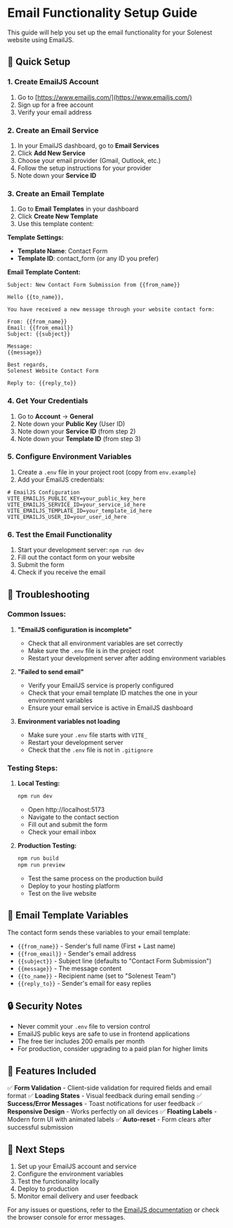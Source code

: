 # Email Functionality Setup Guide

This guide will help you set up the email functionality for your Solenest website using EmailJS.

## 🚀 Quick Setup

### 1. Create EmailJS Account
1. Go to [https://www.emailjs.com/](https://www.emailjs.com/)
2. Sign up for a free account
3. Verify your email address

### 2. Create an Email Service
1. In your EmailJS dashboard, go to **Email Services**
2. Click **Add New Service**
3. Choose your email provider (Gmail, Outlook, etc.)
4. Follow the setup instructions for your provider
5. Note down your **Service ID**

### 3. Create an Email Template
1. Go to **Email Templates** in your dashboard
2. Click **Create New Template**
3. Use this template content:

**Template Settings:**
- **Template Name**: Contact Form
- **Template ID**: contact_form (or any ID you prefer)

**Email Template Content:**
```
Subject: New Contact Form Submission from {{from_name}}

Hello {{to_name}},

You have received a new message through your website contact form:

From: {{from_name}}
Email: {{from_email}}
Subject: {{subject}}

Message:
{{message}}

Best regards,
Solenest Website Contact Form

Reply to: {{reply_to}}
```

### 4. Get Your Credentials
1. Go to **Account** → **General**
2. Note down your **Public Key** (User ID)
3. Note down your **Service ID** (from step 2)
4. Note down your **Template ID** (from step 3)

### 5. Configure Environment Variables
1. Create a `.env` file in your project root (copy from `env.example`)
2. Add your EmailJS credentials:

```env
# EmailJS Configuration
VITE_EMAILJS_PUBLIC_KEY=your_public_key_here
VITE_EMAILJS_SERVICE_ID=your_service_id_here
VITE_EMAILJS_TEMPLATE_ID=your_template_id_here
VITE_EMAILJS_USER_ID=your_user_id_here
```

### 6. Test the Email Functionality
1. Start your development server: `npm run dev`
2. Fill out the contact form on your website
3. Submit the form
4. Check if you receive the email

## 🔧 Troubleshooting

### Common Issues:

1. **"EmailJS configuration is incomplete"**
   - Check that all environment variables are set correctly
   - Make sure the `.env` file is in the project root
   - Restart your development server after adding environment variables

2. **"Failed to send email"**
   - Verify your EmailJS service is properly configured
   - Check that your email template ID matches the one in your environment variables
   - Ensure your email service is active in EmailJS dashboard

3. **Environment variables not loading**
   - Make sure your `.env` file starts with `VITE_`
   - Restart your development server
   - Check that the `.env` file is not in `.gitignore`

### Testing Steps:

1. **Local Testing:**
   ```bash
   npm run dev
   ```
   - Open http://localhost:5173
   - Navigate to the contact section
   - Fill out and submit the form
   - Check your email inbox

2. **Production Testing:**
   ```bash
   npm run build
   npm run preview
   ```
   - Test the same process on the production build
   - Deploy to your hosting platform
   - Test on the live website

## 📧 Email Template Variables

The contact form sends these variables to your email template:

- `{{from_name}}` - Sender's full name (First + Last name)
- `{{from_email}}` - Sender's email address
- `{{subject}}` - Subject line (defaults to "Contact Form Submission")
- `{{message}}` - The message content
- `{{to_name}}` - Recipient name (set to "Solenest Team")
- `{{reply_to}}` - Sender's email for easy replies

## 🔒 Security Notes

- Never commit your `.env` file to version control
- EmailJS public keys are safe to use in frontend applications
- The free tier includes 200 emails per month
- For production, consider upgrading to a paid plan for higher limits

## 📱 Features Included

✅ **Form Validation** - Client-side validation for required fields and email format
✅ **Loading States** - Visual feedback during email sending
✅ **Success/Error Messages** - Toast notifications for user feedback
✅ **Responsive Design** - Works perfectly on all devices
✅ **Floating Labels** - Modern form UI with animated labels
✅ **Auto-reset** - Form clears after successful submission

## 🎯 Next Steps

1. Set up your EmailJS account and service
2. Configure the environment variables
3. Test the functionality locally
4. Deploy to production
5. Monitor email delivery and user feedback

For any issues or questions, refer to the [EmailJS documentation](https://www.emailjs.com/docs/) or check the browser console for error messages.
